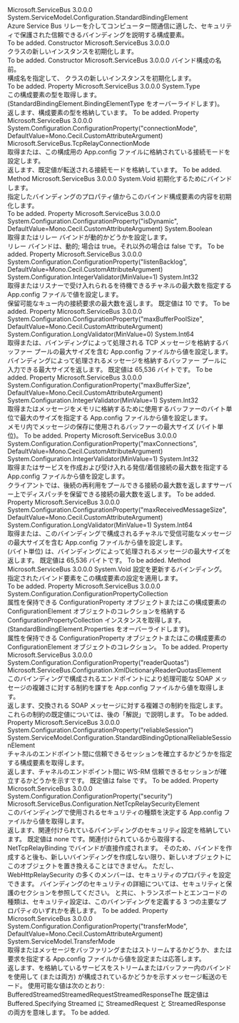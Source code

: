 <Type Name="NetTcpRelayBindingElement" FullName="Microsoft.ServiceBus.Configuration.NetTcpRelayBindingElement">
  <TypeSignature Language="C#" Value="public class NetTcpRelayBindingElement : System.ServiceModel.Configuration.StandardBindingElement" />
  <TypeSignature Language="ILAsm" Value=".class public auto ansi beforefieldinit NetTcpRelayBindingElement extends System.ServiceModel.Configuration.StandardBindingElement" />
  <TypeSignature Language="DocId" Value="T:Microsoft.ServiceBus.Configuration.NetTcpRelayBindingElement" />
  <TypeSignature Language="VB.NET" Value="Public Class NetTcpRelayBindingElement&#xA;Inherits StandardBindingElement" />
  <TypeSignature Language="F#" Value="type NetTcpRelayBindingElement = class&#xA;    inherit StandardBindingElement" />
  <AssemblyInfo>
    <AssemblyName>Microsoft.ServiceBus</AssemblyName>
    <AssemblyVersion>3.0.0.0</AssemblyVersion>
  </AssemblyInfo>
  <Base>
    <BaseTypeName>System.ServiceModel.Configuration.StandardBindingElement</BaseTypeName>
  </Base>
  <Interfaces />
  <Docs>
    <summary>Azure Service Bus リレーを介してコンピューター間通信に適した、セキュリティで保護された信頼できるバインディングを説明する構成要素。</summary>
    <remarks>To be added.</remarks>
  </Docs>
  <Members>
    <Member MemberName=".ctor">
      <MemberSignature Language="C#" Value="public NetTcpRelayBindingElement ();" />
      <MemberSignature Language="ILAsm" Value=".method public hidebysig specialname rtspecialname instance void .ctor() cil managed" />
      <MemberSignature Language="DocId" Value="M:Microsoft.ServiceBus.Configuration.NetTcpRelayBindingElement.#ctor" />
      <MemberSignature Language="VB.NET" Value="Public Sub New ()" />
      <MemberType>Constructor</MemberType>
      <AssemblyInfo>
        <AssemblyName>Microsoft.ServiceBus</AssemblyName>
        <AssemblyVersion>3.0.0.0</AssemblyVersion>
      </AssemblyInfo>
      <Parameters />
      <Docs>
        <summary><see cref="T:Microsoft.ServiceBus.Configuration.NetTcpRelayBindingElement" /> クラスの新しいインスタンスを初期化します。</summary>
        <remarks>To be added.</remarks>
      </Docs>
    </Member>
    <Member MemberName=".ctor">
      <MemberSignature Language="C#" Value="public NetTcpRelayBindingElement (string name);" />
      <MemberSignature Language="ILAsm" Value=".method public hidebysig specialname rtspecialname instance void .ctor(string name) cil managed" />
      <MemberSignature Language="DocId" Value="M:Microsoft.ServiceBus.Configuration.NetTcpRelayBindingElement.#ctor(System.String)" />
      <MemberSignature Language="VB.NET" Value="Public Sub New (name As String)" />
      <MemberSignature Language="F#" Value="new Microsoft.ServiceBus.Configuration.NetTcpRelayBindingElement : string -&gt; Microsoft.ServiceBus.Configuration.NetTcpRelayBindingElement" Usage="new Microsoft.ServiceBus.Configuration.NetTcpRelayBindingElement name" />
      <MemberType>Constructor</MemberType>
      <AssemblyInfo>
        <AssemblyName>Microsoft.ServiceBus</AssemblyName>
        <AssemblyVersion>3.0.0.0</AssemblyVersion>
      </AssemblyInfo>
      <Parameters>
        <Parameter Name="name" Type="System.String" />
      </Parameters>
      <Docs>
        <param name="name">バインド構成の名前。</param>
        <summary>構成名を指定して、<see cref="T:Microsoft.ServiceBus.Configuration.NetTcpRelayBindingElement" /> クラスの新しいインスタンスを初期化します。</summary>
        <remarks>To be added.</remarks>
      </Docs>
    </Member>
    <Member MemberName="BindingElementType">
      <MemberSignature Language="C#" Value="protected override Type BindingElementType { get; }" />
      <MemberSignature Language="ILAsm" Value=".property instance class System.Type BindingElementType" />
      <MemberSignature Language="DocId" Value="P:Microsoft.ServiceBus.Configuration.NetTcpRelayBindingElement.BindingElementType" />
      <MemberSignature Language="VB.NET" Value="Protected Overrides ReadOnly Property BindingElementType As Type" />
      <MemberSignature Language="F#" Value="member this.BindingElementType : Type" Usage="Microsoft.ServiceBus.Configuration.NetTcpRelayBindingElement.BindingElementType" />
      <MemberType>Property</MemberType>
      <AssemblyInfo>
        <AssemblyName>Microsoft.ServiceBus</AssemblyName>
        <AssemblyVersion>3.0.0.0</AssemblyVersion>
      </AssemblyInfo>
      <ReturnValue>
        <ReturnType>System.Type</ReturnType>
      </ReturnValue>
      <Docs>
        <summary>この構成要素の型を取得します。 (StandardBindingElement.BindingElementType をオーバーライドします)。</summary>
        <value>返します、<see cref="T:System.Type" />構成要素の型を格納しています。</value>
        <remarks>To be added.</remarks>
      </Docs>
    </Member>
    <Member MemberName="ConnectionMode">
      <MemberSignature Language="C#" Value="public Microsoft.ServiceBus.TcpRelayConnectionMode ConnectionMode { get; set; }" />
      <MemberSignature Language="ILAsm" Value=".property instance valuetype Microsoft.ServiceBus.TcpRelayConnectionMode ConnectionMode" />
      <MemberSignature Language="DocId" Value="P:Microsoft.ServiceBus.Configuration.NetTcpRelayBindingElement.ConnectionMode" />
      <MemberSignature Language="VB.NET" Value="Public Property ConnectionMode As TcpRelayConnectionMode" />
      <MemberSignature Language="F#" Value="member this.ConnectionMode : Microsoft.ServiceBus.TcpRelayConnectionMode with get, set" Usage="Microsoft.ServiceBus.Configuration.NetTcpRelayBindingElement.ConnectionMode" />
      <MemberType>Property</MemberType>
      <AssemblyInfo>
        <AssemblyName>Microsoft.ServiceBus</AssemblyName>
        <AssemblyVersion>3.0.0.0</AssemblyVersion>
      </AssemblyInfo>
      <Attributes>
        <Attribute>
          <AttributeName>System.Configuration.ConfigurationProperty("connectionMode", DefaultValue=Mono.Cecil.CustomAttributeArgument)</AttributeName>
        </Attribute>
      </Attributes>
      <ReturnValue>
        <ReturnType>Microsoft.ServiceBus.TcpRelayConnectionMode</ReturnType>
      </ReturnValue>
      <Docs>
        <summary>取得または、この構成用の App.config ファイルに格納されている接続モードを設定します。</summary>
        <value>返します、<see cref="T:Microsoft.ServiceBus.TcpRelayConnectionMode" />既定値が転送される接続モードを格納しています。</value>
        <remarks>To be added.</remarks>
      </Docs>
    </Member>
    <Member MemberName="InitializeFrom">
      <MemberSignature Language="C#" Value="protected override void InitializeFrom (System.ServiceModel.Channels.Binding binding);" />
      <MemberSignature Language="ILAsm" Value=".method familyhidebysig virtual instance void InitializeFrom(class System.ServiceModel.Channels.Binding binding) cil managed" />
      <MemberSignature Language="DocId" Value="M:Microsoft.ServiceBus.Configuration.NetTcpRelayBindingElement.InitializeFrom(System.ServiceModel.Channels.Binding)" />
      <MemberSignature Language="F#" Value="override this.InitializeFrom : System.ServiceModel.Channels.Binding -&gt; unit" Usage="netTcpRelayBindingElement.InitializeFrom binding" />
      <MemberType>Method</MemberType>
      <AssemblyInfo>
        <AssemblyName>Microsoft.ServiceBus</AssemblyName>
        <AssemblyVersion>3.0.0.0</AssemblyVersion>
      </AssemblyInfo>
      <ReturnValue>
        <ReturnType>System.Void</ReturnType>
      </ReturnValue>
      <Parameters>
        <Parameter Name="binding" Type="System.ServiceModel.Channels.Binding" />
      </Parameters>
      <Docs>
        <param name="binding"> 初期化するためにバインドします。</param>
        <summary>指定したバインディングのプロパティ値からこのバインド構成要素の内容を初期化します。</summary>
        <remarks>To be added.</remarks>
      </Docs>
    </Member>
    <Member MemberName="IsDynamic">
      <MemberSignature Language="C#" Value="public bool IsDynamic { get; set; }" />
      <MemberSignature Language="ILAsm" Value=".property instance bool IsDynamic" />
      <MemberSignature Language="DocId" Value="P:Microsoft.ServiceBus.Configuration.NetTcpRelayBindingElement.IsDynamic" />
      <MemberSignature Language="VB.NET" Value="Public Property IsDynamic As Boolean" />
      <MemberSignature Language="F#" Value="member this.IsDynamic : bool with get, set" Usage="Microsoft.ServiceBus.Configuration.NetTcpRelayBindingElement.IsDynamic" />
      <MemberType>Property</MemberType>
      <AssemblyInfo>
        <AssemblyName>Microsoft.ServiceBus</AssemblyName>
        <AssemblyVersion>3.0.0.0</AssemblyVersion>
      </AssemblyInfo>
      <Attributes>
        <Attribute>
          <AttributeName>System.Configuration.ConfigurationProperty("isDynamic", DefaultValue=Mono.Cecil.CustomAttributeArgument)</AttributeName>
        </Attribute>
      </Attributes>
      <ReturnValue>
        <ReturnType>System.Boolean</ReturnType>
      </ReturnValue>
      <Docs>
        <summary>取得またはリレー バインドが動的かどうかを設定します。</summary>
        <value>リレー バインドは、動的; 場合は true。それ以外の場合は false です。</value>
        <remarks>To be added.</remarks>
      </Docs>
    </Member>
    <Member MemberName="ListenBacklog">
      <MemberSignature Language="C#" Value="public int ListenBacklog { get; set; }" />
      <MemberSignature Language="ILAsm" Value=".property instance int32 ListenBacklog" />
      <MemberSignature Language="DocId" Value="P:Microsoft.ServiceBus.Configuration.NetTcpRelayBindingElement.ListenBacklog" />
      <MemberSignature Language="VB.NET" Value="Public Property ListenBacklog As Integer" />
      <MemberSignature Language="F#" Value="member this.ListenBacklog : int with get, set" Usage="Microsoft.ServiceBus.Configuration.NetTcpRelayBindingElement.ListenBacklog" />
      <MemberType>Property</MemberType>
      <AssemblyInfo>
        <AssemblyName>Microsoft.ServiceBus</AssemblyName>
        <AssemblyVersion>3.0.0.0</AssemblyVersion>
      </AssemblyInfo>
      <Attributes>
        <Attribute>
          <AttributeName>System.Configuration.ConfigurationProperty("listenBacklog", DefaultValue=Mono.Cecil.CustomAttributeArgument)</AttributeName>
        </Attribute>
        <Attribute>
          <AttributeName>System.Configuration.IntegerValidator(MinValue=1)</AttributeName>
        </Attribute>
      </Attributes>
      <ReturnValue>
        <ReturnType>System.Int32</ReturnType>
      </ReturnValue>
      <Docs>
        <summary>取得またはリスナーで受け入れられるを待機できるチャネルの最大数を指定する App.config ファイルで値を設定します。</summary>
        <value>保留可能なキュー内の接続要求の最大数を返します。 既定値は 10 です。</value>
        <remarks>To be added.</remarks>
      </Docs>
    </Member>
    <Member MemberName="MaxBufferPoolSize">
      <MemberSignature Language="C#" Value="public long MaxBufferPoolSize { get; set; }" />
      <MemberSignature Language="ILAsm" Value=".property instance int64 MaxBufferPoolSize" />
      <MemberSignature Language="DocId" Value="P:Microsoft.ServiceBus.Configuration.NetTcpRelayBindingElement.MaxBufferPoolSize" />
      <MemberSignature Language="VB.NET" Value="Public Property MaxBufferPoolSize As Long" />
      <MemberSignature Language="F#" Value="member this.MaxBufferPoolSize : int64 with get, set" Usage="Microsoft.ServiceBus.Configuration.NetTcpRelayBindingElement.MaxBufferPoolSize" />
      <MemberType>Property</MemberType>
      <AssemblyInfo>
        <AssemblyName>Microsoft.ServiceBus</AssemblyName>
        <AssemblyVersion>3.0.0.0</AssemblyVersion>
      </AssemblyInfo>
      <Attributes>
        <Attribute>
          <AttributeName>System.Configuration.ConfigurationProperty("maxBufferPoolSize", DefaultValue=Mono.Cecil.CustomAttributeArgument)</AttributeName>
        </Attribute>
        <Attribute>
          <AttributeName>System.Configuration.LongValidator(MinValue=0)</AttributeName>
        </Attribute>
      </Attributes>
      <ReturnValue>
        <ReturnType>System.Int64</ReturnType>
      </ReturnValue>
      <Docs>
        <summary>取得または、バインディングによって処理される TCP メッセージを格納するバッファー プールの最大サイズを含む App.config ファイルから値を設定します。</summary>
        <value>バインディングによって処理されるメッセージを格納するバッファー プールに入力できる最大サイズを返します。 既定値は 65,536 バイトです。</value>
        <remarks>To be added.</remarks>
      </Docs>
    </Member>
    <Member MemberName="MaxBufferSize">
      <MemberSignature Language="C#" Value="public int MaxBufferSize { get; set; }" />
      <MemberSignature Language="ILAsm" Value=".property instance int32 MaxBufferSize" />
      <MemberSignature Language="DocId" Value="P:Microsoft.ServiceBus.Configuration.NetTcpRelayBindingElement.MaxBufferSize" />
      <MemberSignature Language="VB.NET" Value="Public Property MaxBufferSize As Integer" />
      <MemberSignature Language="F#" Value="member this.MaxBufferSize : int with get, set" Usage="Microsoft.ServiceBus.Configuration.NetTcpRelayBindingElement.MaxBufferSize" />
      <MemberType>Property</MemberType>
      <AssemblyInfo>
        <AssemblyName>Microsoft.ServiceBus</AssemblyName>
        <AssemblyVersion>3.0.0.0</AssemblyVersion>
      </AssemblyInfo>
      <Attributes>
        <Attribute>
          <AttributeName>System.Configuration.ConfigurationProperty("maxBufferSize", DefaultValue=Mono.Cecil.CustomAttributeArgument)</AttributeName>
        </Attribute>
        <Attribute>
          <AttributeName>System.Configuration.IntegerValidator(MinValue=1)</AttributeName>
        </Attribute>
      </Attributes>
      <ReturnValue>
        <ReturnType>System.Int32</ReturnType>
      </ReturnValue>
      <Docs>
        <summary>取得またはメッセージをメモリに格納するために使用するバッファーのバイト単位で最大のサイズを指定する App.config ファイルから値を設定します。</summary>
        <value>メモリ内でメッセージの保存に使用されるバッファーの最大サイズ (バイト単位)。</value>
        <remarks>To be added.</remarks>
      </Docs>
    </Member>
    <Member MemberName="MaxConnections">
      <MemberSignature Language="C#" Value="public int MaxConnections { get; set; }" />
      <MemberSignature Language="ILAsm" Value=".property instance int32 MaxConnections" />
      <MemberSignature Language="DocId" Value="P:Microsoft.ServiceBus.Configuration.NetTcpRelayBindingElement.MaxConnections" />
      <MemberSignature Language="VB.NET" Value="Public Property MaxConnections As Integer" />
      <MemberSignature Language="F#" Value="member this.MaxConnections : int with get, set" Usage="Microsoft.ServiceBus.Configuration.NetTcpRelayBindingElement.MaxConnections" />
      <MemberType>Property</MemberType>
      <AssemblyInfo>
        <AssemblyName>Microsoft.ServiceBus</AssemblyName>
        <AssemblyVersion>3.0.0.0</AssemblyVersion>
      </AssemblyInfo>
      <Attributes>
        <Attribute>
          <AttributeName>System.Configuration.ConfigurationProperty("maxConnections", DefaultValue=Mono.Cecil.CustomAttributeArgument)</AttributeName>
        </Attribute>
        <Attribute>
          <AttributeName>System.Configuration.IntegerValidator(MinValue=1)</AttributeName>
        </Attribute>
      </Attributes>
      <ReturnValue>
        <ReturnType>System.Int32</ReturnType>
      </ReturnValue>
      <Docs>
        <summary>取得またはサービスを作成および受け入れる発信/着信接続の最大数を指定する App.config ファイルから値を設定します。</summary>
        <value>クライアントでは、後続の再利用をプールできる接続の最大数を返しますサーバー上でディスパッチを保留できる接続の最大数を返します。</value>
        <remarks>To be added.</remarks>
      </Docs>
    </Member>
    <Member MemberName="MaxReceivedMessageSize">
      <MemberSignature Language="C#" Value="public long MaxReceivedMessageSize { get; set; }" />
      <MemberSignature Language="ILAsm" Value=".property instance int64 MaxReceivedMessageSize" />
      <MemberSignature Language="DocId" Value="P:Microsoft.ServiceBus.Configuration.NetTcpRelayBindingElement.MaxReceivedMessageSize" />
      <MemberSignature Language="VB.NET" Value="Public Property MaxReceivedMessageSize As Long" />
      <MemberSignature Language="F#" Value="member this.MaxReceivedMessageSize : int64 with get, set" Usage="Microsoft.ServiceBus.Configuration.NetTcpRelayBindingElement.MaxReceivedMessageSize" />
      <MemberType>Property</MemberType>
      <AssemblyInfo>
        <AssemblyName>Microsoft.ServiceBus</AssemblyName>
        <AssemblyVersion>3.0.0.0</AssemblyVersion>
      </AssemblyInfo>
      <Attributes>
        <Attribute>
          <AttributeName>System.Configuration.ConfigurationProperty("maxReceivedMessageSize", DefaultValue=Mono.Cecil.CustomAttributeArgument)</AttributeName>
        </Attribute>
        <Attribute>
          <AttributeName>System.Configuration.LongValidator(MinValue=1)</AttributeName>
        </Attribute>
      </Attributes>
      <ReturnValue>
        <ReturnType>System.Int64</ReturnType>
      </ReturnValue>
      <Docs>
        <summary>取得または、このバインディングで構成されるチャネルで受信可能なメッセージの最大サイズを含む App.config ファイルから値を設定します。</summary>
        <value>(バイト単位) は、バインディングによって処理されるメッセージの最大サイズを返します。 既定値は 65,536 バイトです。</value>
        <remarks>To be added.</remarks>
      </Docs>
    </Member>
    <Member MemberName="OnApplyConfiguration">
      <MemberSignature Language="C#" Value="protected override void OnApplyConfiguration (System.ServiceModel.Channels.Binding binding);" />
      <MemberSignature Language="ILAsm" Value=".method familyhidebysig virtual instance void OnApplyConfiguration(class System.ServiceModel.Channels.Binding binding) cil managed" />
      <MemberSignature Language="DocId" Value="M:Microsoft.ServiceBus.Configuration.NetTcpRelayBindingElement.OnApplyConfiguration(System.ServiceModel.Channels.Binding)" />
      <MemberSignature Language="F#" Value="override this.OnApplyConfiguration : System.ServiceModel.Channels.Binding -&gt; unit" Usage="netTcpRelayBindingElement.OnApplyConfiguration binding" />
      <MemberType>Method</MemberType>
      <AssemblyInfo>
        <AssemblyName>Microsoft.ServiceBus</AssemblyName>
        <AssemblyVersion>3.0.0.0</AssemblyVersion>
      </AssemblyInfo>
      <ReturnValue>
        <ReturnType>System.Void</ReturnType>
      </ReturnValue>
      <Parameters>
        <Parameter Name="binding" Type="System.ServiceModel.Channels.Binding" />
      </Parameters>
      <Docs>
        <param name="binding"> 設定を更新するバインディング。</param>
        <summary>指定されたバインド要素をこの構成要素の設定を適用します。</summary>
        <remarks>To be added.</remarks>
      </Docs>
    </Member>
    <Member MemberName="Properties">
      <MemberSignature Language="C#" Value="protected override System.Configuration.ConfigurationPropertyCollection Properties { get; }" />
      <MemberSignature Language="ILAsm" Value=".property instance class System.Configuration.ConfigurationPropertyCollection Properties" />
      <MemberSignature Language="DocId" Value="P:Microsoft.ServiceBus.Configuration.NetTcpRelayBindingElement.Properties" />
      <MemberSignature Language="VB.NET" Value="Protected Overrides ReadOnly Property Properties As ConfigurationPropertyCollection" />
      <MemberSignature Language="F#" Value="member this.Properties : System.Configuration.ConfigurationPropertyCollection" Usage="Microsoft.ServiceBus.Configuration.NetTcpRelayBindingElement.Properties" />
      <MemberType>Property</MemberType>
      <AssemblyInfo>
        <AssemblyName>Microsoft.ServiceBus</AssemblyName>
        <AssemblyVersion>3.0.0.0</AssemblyVersion>
      </AssemblyInfo>
      <ReturnValue>
        <ReturnType>System.Configuration.ConfigurationPropertyCollection</ReturnType>
      </ReturnValue>
      <Docs>
        <summary>属性を保持できる ConfigurationProperty オブジェクトまたはこの構成要素の ConfigurationElement オブジェクトのコレクションを格納する ConfigurationPropertyCollection インスタンスを取得します。 (StandardBindingElement.Properties をオーバーライドします)。</summary>
        <value>属性を保持できる ConfigurationProperty オブジェクトまたはこの構成要素の ConfigurationElement オブジェクトのコレクション。</value>
        <remarks>To be added.</remarks>
      </Docs>
    </Member>
    <Member MemberName="ReaderQuotas">
      <MemberSignature Language="C#" Value="public Microsoft.ServiceBus.Configuration.XmlDictionaryReaderQuotasElement ReaderQuotas { get; }" />
      <MemberSignature Language="ILAsm" Value=".property instance class Microsoft.ServiceBus.Configuration.XmlDictionaryReaderQuotasElement ReaderQuotas" />
      <MemberSignature Language="DocId" Value="P:Microsoft.ServiceBus.Configuration.NetTcpRelayBindingElement.ReaderQuotas" />
      <MemberSignature Language="VB.NET" Value="Public ReadOnly Property ReaderQuotas As XmlDictionaryReaderQuotasElement" />
      <MemberSignature Language="F#" Value="member this.ReaderQuotas : Microsoft.ServiceBus.Configuration.XmlDictionaryReaderQuotasElement" Usage="Microsoft.ServiceBus.Configuration.NetTcpRelayBindingElement.ReaderQuotas" />
      <MemberType>Property</MemberType>
      <AssemblyInfo>
        <AssemblyName>Microsoft.ServiceBus</AssemblyName>
        <AssemblyVersion>3.0.0.0</AssemblyVersion>
      </AssemblyInfo>
      <Attributes>
        <Attribute>
          <AttributeName>System.Configuration.ConfigurationProperty("readerQuotas")</AttributeName>
        </Attribute>
      </Attributes>
      <ReturnValue>
        <ReturnType>Microsoft.ServiceBus.Configuration.XmlDictionaryReaderQuotasElement</ReturnType>
      </ReturnValue>
      <Docs>
        <summary>このバインディングで構成されるエンドポイントにより処理可能な SOAP メッセージの複雑さに対する制約を課すを App.config ファイルから値を取得します。</summary>
        <value>返します、<see cref="T:Microsoft.ServiceBus.Configuration.XmlDictionaryReaderQuotasElement" />交換される SOAP メッセージに対する複雑さの制約を指定します。 これらの制約の既定値については、後の「解説」で説明します。</value>
        <remarks>To be added.</remarks>
      </Docs>
    </Member>
    <Member MemberName="ReliableSession">
      <MemberSignature Language="C#" Value="public System.ServiceModel.Configuration.StandardBindingOptionalReliableSessionElement ReliableSession { get; }" />
      <MemberSignature Language="ILAsm" Value=".property instance class System.ServiceModel.Configuration.StandardBindingOptionalReliableSessionElement ReliableSession" />
      <MemberSignature Language="DocId" Value="P:Microsoft.ServiceBus.Configuration.NetTcpRelayBindingElement.ReliableSession" />
      <MemberSignature Language="VB.NET" Value="Public ReadOnly Property ReliableSession As StandardBindingOptionalReliableSessionElement" />
      <MemberSignature Language="F#" Value="member this.ReliableSession : System.ServiceModel.Configuration.StandardBindingOptionalReliableSessionElement" Usage="Microsoft.ServiceBus.Configuration.NetTcpRelayBindingElement.ReliableSession" />
      <MemberType>Property</MemberType>
      <AssemblyInfo>
        <AssemblyName>Microsoft.ServiceBus</AssemblyName>
        <AssemblyVersion>3.0.0.0</AssemblyVersion>
      </AssemblyInfo>
      <Attributes>
        <Attribute>
          <AttributeName>System.Configuration.ConfigurationProperty("reliableSession")</AttributeName>
        </Attribute>
      </Attributes>
      <ReturnValue>
        <ReturnType>System.ServiceModel.Configuration.StandardBindingOptionalReliableSessionElement</ReturnType>
      </ReturnValue>
      <Docs>
        <summary>チャネルのエンドポイント間に信頼できるセッションを確立するかどうかを指定する構成要素を取得します。</summary>
        <value>返します、<see cref="T:System.ServiceModel.Configuration.StandardBindingOptionalReliableSessionElement" />チャネルのエンドポイント間に WS-RM 信頼できるセッションが確立するかどうかを示すです。 既定値は false です。</value>
        <remarks>To be added.</remarks>
      </Docs>
    </Member>
    <Member MemberName="Security">
      <MemberSignature Language="C#" Value="public Microsoft.ServiceBus.Configuration.NetTcpRelaySecurityElement Security { get; }" />
      <MemberSignature Language="ILAsm" Value=".property instance class Microsoft.ServiceBus.Configuration.NetTcpRelaySecurityElement Security" />
      <MemberSignature Language="DocId" Value="P:Microsoft.ServiceBus.Configuration.NetTcpRelayBindingElement.Security" />
      <MemberSignature Language="VB.NET" Value="Public ReadOnly Property Security As NetTcpRelaySecurityElement" />
      <MemberSignature Language="F#" Value="member this.Security : Microsoft.ServiceBus.Configuration.NetTcpRelaySecurityElement" Usage="Microsoft.ServiceBus.Configuration.NetTcpRelayBindingElement.Security" />
      <MemberType>Property</MemberType>
      <AssemblyInfo>
        <AssemblyName>Microsoft.ServiceBus</AssemblyName>
        <AssemblyVersion>3.0.0.0</AssemblyVersion>
      </AssemblyInfo>
      <Attributes>
        <Attribute>
          <AttributeName>System.Configuration.ConfigurationProperty("security")</AttributeName>
        </Attribute>
      </Attributes>
      <ReturnValue>
        <ReturnType>Microsoft.ServiceBus.Configuration.NetTcpRelaySecurityElement</ReturnType>
      </ReturnValue>
      <Docs>
        <summary>このバインディングで使用されるセキュリティの種類を決定する App.config ファイルから値を取得します。</summary>
        <value>返します、<see cref="T:Microsoft.ServiceBus.Configuration.NetTcpRelaySecurityElement" />関連付けられているバインディングのセキュリティ設定を格納しています。 既定値は none です。<see cref="T:Microsoft.ServiceBus.Configuration.NetTcpRelaySecurityElement" />関連付けられているから取得する、NetTcpRelayBinding でバインドが直接作成されます。 そのため、バインドを作成すると後も、新しいバインディングを作成しない限り、新しいオブジェクトにこのオブジェクトを置き換えることはできません。 ただし、WebHttpRelaySecurity の多くのメンバーは、セキュリティのプロパティを設定できます。 バインディングのセキュリティの詳細については、セキュリティと保護のセクションを参照してください。 と共に、トランスポートとエンコードの種類は、セキュリティ設定は、このバインディングを定義する 3 つの主要なプロパティのいずれかを表します。</value>
        <remarks>To be added.</remarks>
      </Docs>
    </Member>
    <Member MemberName="TransferMode">
      <MemberSignature Language="C#" Value="public System.ServiceModel.TransferMode TransferMode { get; set; }" />
      <MemberSignature Language="ILAsm" Value=".property instance valuetype System.ServiceModel.TransferMode TransferMode" />
      <MemberSignature Language="DocId" Value="P:Microsoft.ServiceBus.Configuration.NetTcpRelayBindingElement.TransferMode" />
      <MemberSignature Language="VB.NET" Value="Public Property TransferMode As TransferMode" />
      <MemberSignature Language="F#" Value="member this.TransferMode : System.ServiceModel.TransferMode with get, set" Usage="Microsoft.ServiceBus.Configuration.NetTcpRelayBindingElement.TransferMode" />
      <MemberType>Property</MemberType>
      <AssemblyInfo>
        <AssemblyName>Microsoft.ServiceBus</AssemblyName>
        <AssemblyVersion>3.0.0.0</AssemblyVersion>
      </AssemblyInfo>
      <Attributes>
        <Attribute>
          <AttributeName>System.Configuration.ConfigurationProperty("transferMode", DefaultValue=Mono.Cecil.CustomAttributeArgument)</AttributeName>
        </Attribute>
      </Attributes>
      <ReturnValue>
        <ReturnType>System.ServiceModel.TransferMode</ReturnType>
      </ReturnValue>
      <Docs>
        <summary>取得またはメッセージをバッファリングまたはストリームするかどうか、または要求を指定する App.config ファイルから値を設定または応答します。</summary>
        <value>返します、<see cref="T:System.ServiceModel.TransferMode" />を格納しているサービスをストリームまたはバッファー内のバインドを使用して (または両方) が構成されているかどうかを示すメッセージ転送のモード。 使用可能な値は次のとおり: BufferedStreamedStreamedRequestStreamedResponseThe 既定値は Buffered.Specifying <see cref="P:Microsoft.ServiceBus.Configuration.NetTcpRelayBindingElement.TransferMode" /> Streamed に StreamedRequest と StreamedResponse の両方を意味します。</value>
        <remarks>To be added.</remarks>
      </Docs>
    </Member>
  </Members>
</Type>